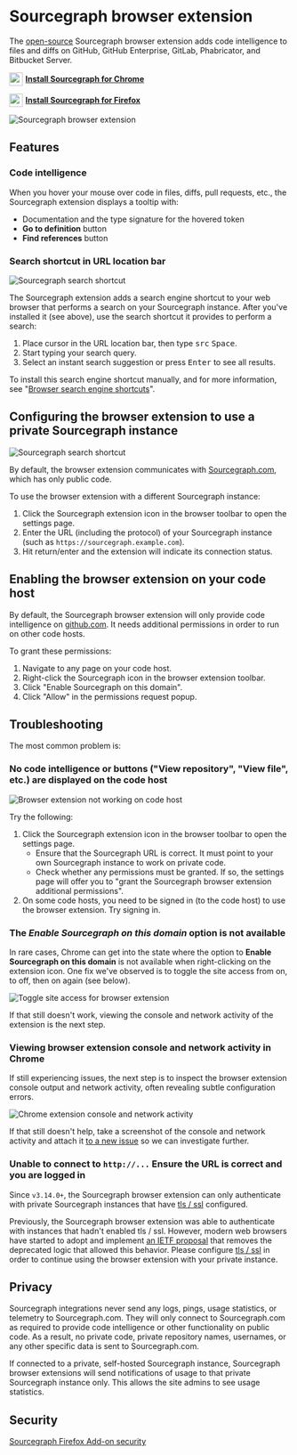 # Sourcegraph browser extension

The [open-source](https://github.com/sourcegraph/sourcegraph/tree/master/browser) Sourcegraph
browser extension adds code intelligence to files and diffs on GitHub, GitHub
Enterprise, GitLab, Phabricator, and Bitbucket Server.

<p>
  <a target="_blank" href="https://chrome.google.com/webstore/detail/sourcegraph/dgjhfomjieaadpoljlnidmbgkdffpack" style="display:flex;align-items:center">
  <img src="img/chrome.svg" width="24" height="24" style="margin-right:5px" /> <strong>Install Sourcegraph for Chrome</strong>
  </a>
</p>

<p>
  <a target="_blank" href="https://storage.googleapis.com/sourcegraph-for-firefox/latest.xpi" style="display:flex;align-items:center">
  <img src="img/firefox.svg" width="24" height="24" style="margin-right:5px" /> <strong>Install Sourcegraph for Firefox</strong>
  </a>
</p>

![Sourcegraph browser extension](https://storage.googleapis.com/sourcegraph-assets/BrowserExtension.gif)

## Features

### Code intelligence

When you hover your mouse over code in files, diffs, pull requests, etc., the Sourcegraph extension displays a tooltip with:

- Documentation and the type signature for the hovered token
- **Go to definition** button
- **Find references** button

### Search shortcut in URL location bar

![Sourcegraph search shortcut](https://storage.googleapis.com/sourcegraph-assets/SearchShortcut2.gif)

The Sourcegraph extension adds a search engine shortcut to your web browser that performs a search on your Sourcegraph instance. After you've installed it (see above), use the search shortcut it provides to perform a search:

1. Place cursor in the URL location bar, then type <kbd>src</kbd> <kbd>Space</kbd>.
1. Start typing your search query.
1. Select an instant search suggestion or press <kbd>Enter</kbd> to see all results.

To install this search engine shortcut manually, and for more information, see "[Browser search engine shortcuts](browser_search_engine.md)".

## Configuring the browser extension to use a private Sourcegraph instance

![Sourcegraph search shortcut](https://storage.googleapis.com/sourcegraph-assets/ConfigureSourcegraphInstanceUse.gif)

By default, the browser extension communicates with [Sourcegraph.com](https://sourcegraph.com), which has only public code.

To use the browser extension with a different Sourcegraph instance:

1. Click the Sourcegraph extension icon in the browser toolbar to open the settings page.
1. Enter the URL (including the protocol) of your Sourcegraph instance (such as `https://sourcegraph.example.com`).
1. Hit return/enter and the extension will indicate its connection status.

## Enabling the browser extension on your code host

By default, the Sourcegraph browser extension will only provide code intelligence on [github.com](https://github.com/). It needs additional permissions in order to run on other code hosts.

To grant these permissions:

1. Navigate to any page on your code host.
1. Right-click the Sourcegraph icon in the browser extension toolbar.
1. Click "Enable Sourcegraph on this domain".
1. Click "Allow" in the permissions request popup.

## Troubleshooting

The most common problem is:

### No code intelligence or buttons ("View repository", "View file", etc.) are displayed on the code host

![Browser extension not working on code host](https://storage.googleapis.com/sourcegraph-assets/BrowserExtensionNotWorkingCodeHost.gif)

Try the following:

1. Click the Sourcegraph extension icon in the browser toolbar to open the settings page.
    - Ensure that the Sourcegraph URL is correct. It must point to your own Sourcegraph instance to work on private code.
    - Check whether any permissions must be granted. If so, the settings page will offer you to "grant the Sourcegraph browser extension additional permissions".
1. On some code hosts, you need to be signed in (to the code host) to use the browser extension. Try signing in.

### The *Enable Sourcegraph on this domain* option is not available

In rare cases, Chrome can get into the state where the option to **Enable Sourcegraph on this domain** is not available when right-clicking on the extension icon. One fix we've observed is to toggle the site access from on, to off, then on again (see below).

![Toggle site access for browser extension ](https://storage.googleapis.com/sourcegraph-assets/ToggleSiteAccess.gif)

If that still doesn't work, viewing the console and network activity of the extension is the next step.

### Viewing browser extension console and network activity in Chrome

If still experiencing issues, the next step is to inspect the browser extension console output and network activity, often revealing subtle configuration errors.

![Chrome extension console and network activity](https://storage.googleapis.com/sourcegraph-assets/ChromeExtensionConsoleNetworkActivity.gif)

If that still doesn't help, take a screenshot of the console and network activity and attach it [to a new issue](https://github.com/sourcegraph/sourcegraph/issues/new?assignees=&labels=&template=bug_report.md&title=Browser%20extension%20-%20) so we can investigate further.

### Unable to connect to `http://...` Ensure the URL is correct and you are logged in

Since `v3.14.0+`, the Sourcegraph browser extension can only authenticate with private Sourcegraph instances that have [tls / ssl](../admin/tls_ssl.md) configured.

Previously, the Sourcegraph browser extension was able to authenticate with instances that hadn't enabled tls / ssl. However, modern web browsers have started to adopt and implement [an IETF proposal](https://web.dev/samesite-cookies-explained/) that removes the deprecated logic that allowed this behavior. Please configure [tls / ssl](../admin/tls_ssl.md) in order to continue using the browser extension with your private instance.

## Privacy

Sourcegraph integrations never send any logs, pings, usage statistics, or telemetry to Sourcegraph.com. They will only connect to Sourcegraph.com as required to provide code intelligence or other functionality on public code. As a result, no private code, private repository names, usernames, or any other specific data is sent to Sourcegraph.com.

If connected to a private, self-hosted Sourcegraph instance, Sourcegraph browser extensions will send notifications of usage to that private Sourcegraph instance only. This allows the site admins to see usage statistics.

## Security

[Sourcegraph Firefox Add-on security](firefox_security.md)

